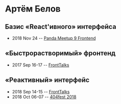 # Артём Белов

## Базис «React&#39;ивного» интерфейса
- 2018 Nov 24 -- [Panda Meetup 9 Frontend](https://www.youtube.com/watch?v=gbmjVxb3qqo)    
## «Быстрорастворимый» фронтенд
- 2017 Sep 16-17 -- [FrontTalks](https://events.yandex.ru/lib/talks/4866/)    
## «Реактивный» интерфейс
- 2018 Sep 14-15 -- [FrontTalks](https://events.yandex.ru/lib/talks/6241/)    
- 2018 Oct 06-07 -- [404fest 2018](https://www.youtube.com/watch?v=z5sfHHr-EiY)    
